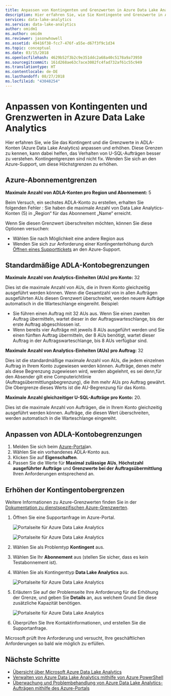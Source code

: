 ```yaml
---
title: Anpassen von Kontingenten und Grenzwerten in Azure Data Lake Analytics
description: Hier erfahren Sie, wie Sie Kontingente und Grenzwerte in ADLA-Konten (Azure Data Lake Analytics) anpassen und erhöhen.
services: data-lake-analytics
ms.service: data-lake-analytics
author: omidm1
ms.author: omidm
ms.reviewer: jasonwhowell
ms.assetid: 49416f38-fcc7-476f-a55e-d67f3f9c1d34
ms.topic: conceptual
ms.date: 03/15/2018
ms.openlocfilehash: 4629b52f3b2c9e351ddc2a68a40c5178a9a73950
ms.sourcegitcommit: 161d268ae63c7ace3082fc4fad732af61c55c949
ms.translationtype: HT
ms.contentlocale: de-DE
ms.lasthandoff: 08/27/2018
ms.locfileid: "43048254"
---
```

# <a name="adjust-quotas-and-limits-in-azure-data-lake-analytics"></a>Anpassen von Kontingenten und Grenzwerten in Azure Data Lake Analytics

Hier erfahren Sie, wie Sie das Kontingent und die Grenzwerte in ADLA-Konten (Azure Data Lake Analytics) anpassen und erhöhen. Diese Grenzen zu kennen, kann dabei helfen, das Verhalten von U-SQL-Aufträgen besser zu verstehen. Kontingentgrenzen sind nicht fix. Wenden Sie sich an den Azure-Support, um diese Höchstgrenzen zu erhöhen.

## <a name="azure-subscriptions-limits"></a>Azure-Abonnementgrenzen

**Maximale Anzahl von ADLA-Konten pro Region und Abonnement:** 5

Beim Versuch, ein sechstes ADLA-Konto zu erstellen, erhalten Sie folgenden Fehler : Sie haben die maximale Anzahl von Data Lake Analytics-Konten (5) in „Region“ für das Abonnement „Name“ erreicht. 

Wenn Sie diesen Grenzwert überschreiten möchten, können Sie diese Optionen versuchen:
* Wählen Sie nach Möglichkeit eine andere Region aus
* Wenden Sie sich zur Anforderung einer Kontingenterhöhung durch [Öffnen eines Supporttickets](#increase-maximum-quota-limits) an den Azure-Support.

## <a name="default-adla-account-limits"></a>Standardmäßige ADLA-Kontobegrenzungen

**Maximale Anzahl von Analytics-Einheiten (AUs) pro Konto:** 32

Dies ist die maximale Anzahl von AUs, die in Ihrem Konto gleichzeitig ausgeführt werden können. Wenn die Gesamtzahl von in allen Aufträgen ausgeführten AUs diesen Grenzwert überschreitet, werden neuere Aufträge automatisch in die Warteschlange eingereiht. Beispiel: 

* Sie führen einen Auftrag mit 32 AUs aus. Wenn Sie einen zweiten Auftrag übermitteln, wartet dieser in der Auftragswarteschlange, bis der erste Auftrag abgeschlossen ist.
* Wenn bereits vier Aufträge mit jeweils 8 AUs ausgeführt werden und Sie einen fünften Auftrag übermitteln, der 8 AUs benötigt, wartet dieser Auftrag in der Auftragswarteschlange, bis 8 AUs verfügbar sind.

**Maximale Anzahl von Analytics-Einheiten (AUs) pro Auftrag:** 32

Dies ist die standardmäßige maximale Anzahl von AUs, die jedem einzelnen Auftrag in Ihrem Konto zugewiesen werden können. Aufträge, denen mehr als diese Begrenzung zugewiesen wird, werden abgelehnt, es sei denn,für den Absender gilt eine Computerichtlinie (Auftragsübermittlungsbegrenzung), die ihm mehr AUs pro Auftrag gewährt. Die Obergrenze dieses Werts ist die AU-Begrenzung für das Konto.

**Maximale Anzahl gleichzeitiger U-SQL-Aufträge pro Konto:** 20.

Dies ist die maximale Anzahl von Aufträgen, die in Ihrem Konto gleichzeitig ausgeführt werden können. Aufträge, die diesen Wert überschreiten, werden automatisch in die Warteschlange eingereiht.

## <a name="adjust-adla-account-limits"></a>Anpassen von ADLA-Kontobegrenzungen

1. Melden Sie sich beim [Azure-Portal](https://portal.azure.com)an.
2. Wählen Sie ein vorhandenes ADLA-Konto aus.
3. Klicken Sie auf **Eigenschaften**.
4. Passen Sie die Werte für **Maximal zulässige AUs**, **Höchstzahl ausgeführter Aufträge** und **Grenzwerte bei der Auftragsübermittlung** Ihren Anforderungen entsprechend an.

## <a name="increase-maximum-quota-limits"></a>Erhöhen der Kontingentobergrenzen

Weitere Informationen zu Azure-Grenzwerten finden Sie in der [Dokumentation zu dienstspezifischen Azure-Grenzwerten](../azure-subscription-service-limits.md#data-lake-analytics-limits).

1. Öffnen Sie eine Supportanfrage im Azure-Portal.

    ![Portalseite für Azure Data Lake Analytics](./media/data-lake-analytics-quota-limits/data-lake-analytics-quota-help-support.png)

    ![Portalseite für Azure Data Lake Analytics](./media/data-lake-analytics-quota-limits/data-lake-analytics-quota-support-request.png)
2. Wählen Sie als Problemtyp **Kontingent** aus.
3. Wählen Sie Ihr **Abonnement** aus (stellen Sie sicher, dass es kein Testabonnement ist).
4. Wählen Sie als Kontingenttyp **Data Lake Analytics** aus.

    ![Portalseite für Azure Data Lake Analytics](./media/data-lake-analytics-quota-limits/data-lake-analytics-quota-support-request-basics.png)

5. Erläutern Sie auf der Problemseite Ihre Anforderung für die Erhöhung der Grenze, und geben Sie **Details** an, aus welchem Grund Sie diese zusätzliche Kapazität benötigen.

    ![Portalseite für Azure Data Lake Analytics](./media/data-lake-analytics-quota-limits/data-lake-analytics-quota-support-request-details.png)

6. Überprüfen Sie Ihre Kontaktinformationen, und erstellen Sie die Supportanfrage.

Microsoft prüft Ihre Anforderung und versucht, Ihre geschäftlichen Anforderungen so bald wie möglich zu erfüllen.

## <a name="next-steps"></a>Nächste Schritte

* [Übersicht über Microsoft Azure Data Lake Analytics](data-lake-analytics-overview.md)
* [Verwalten von Azure Data Lake Analytics mithilfe von Azure PowerShell](data-lake-analytics-manage-use-powershell.md)
* [Überwachung und Problembehandlung von Azure Data Lake Analytics-Aufträgen mithilfe des Azure-Portals](data-lake-analytics-monitor-and-troubleshoot-jobs-tutorial.md)
